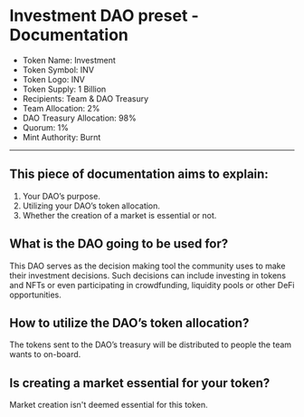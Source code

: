 # Investment DAO preset - Documentation

- Token Name: Investment
- Token Symbol: INV
- Token Logo: INV
- Token Supply: 1 Billion
- Recipients: Team & DAO Treasury
- Team Allocation: 2%
- DAO Treasury Allocation: 98%
- Quorum: 1%
- Mint Authority: Burnt

---

## This piece of documentation aims to explain: 

1. Your DAO’s purpose.
2. Utilizing your DAO’s token allocation.
3. Whether the creation of a market is essential or not.

## What is the DAO going to be used for?

This DAO serves as the decision making tool the community uses to make their investment decisions. Such decisions can include investing in tokens and NFTs or even participating in crowdfunding, liquidity pools or other DeFi opportunities.

## How to utilize the DAO’s token allocation?

The tokens sent to the DAO’s treasury will be distributed to people the team wants to on-board.

## Is creating a market essential for your token?

Market creation isn't deemed essential for this token.
